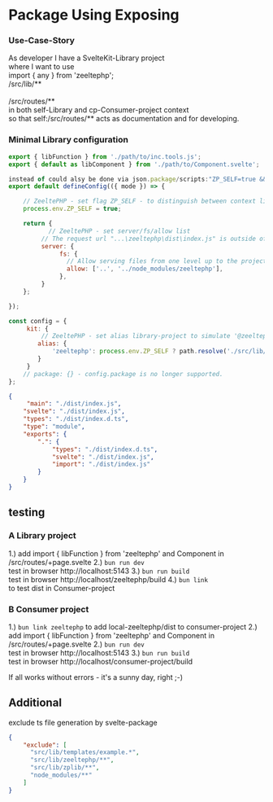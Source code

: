 # Package Using Exposing 

### Use-Case-Story
As developer I have a SvelteKit-Library project 
<br>where I want to use 
<br>    import { any } from 'zeeltephp';
<br>    /src/lib/**     
<br>    /src/routes/** 
<br>in both self-Library and cp-Consumer-project context
<br>so that self:/src/routes/** acts as documentation and for developing.


### Minimal Library configuration 

``` $lib/index.js
export { libFunction } from './path/to/inc.tools.js';
export { default as libComponent } from './path/to/Component.svelte';
```

``` vite.config.js
instead of could alsy be done via json.package/scripts:"ZP_SELF=true && bun run build"
export default defineConfig(({ mode }) => {

	// ZeeltePHP - set flag ZP_SELF - to distinguish between context lib(src) or consumer-project(dist)
	process.env.ZP_SELF = true;

	return {
           // ZeeltePHP - set server/fs/allow list
		 // The request url "...\zeeltephp\dist\index.js" is outside of Vite serving allow list.
		 server: {
			  fs: {
			    // Allow serving files from one level up to the project root
			    allow: ['..', '../node_modules/zeeltephp'],
			  },
		 }
	};

});
```

``` svelte.config.js
const config = { 
     kit: { 
	     // ZeeltePHP - set alias library-project to simulate '@zeeltephp'
		alias: {
			'zeeltephp': process.env.ZP_SELF ? path.resolve('./src/lib/index.js') : ''
		}
     }
	// package: {} - config.package is no longer supported.
};
```

``` package.json
{
     "main": "./dist/index.js",
	"svelte": "./dist/index.js",
	"types": "./dist/index.d.ts",
	"type": "module",
	"exports": {
		".": {
			"types": "./dist/index.d.ts",
			"svelte": "./dist/index.js",
     		"import": "./dist/index.js"
		}
	}
}
```


## testing
### A   Library project
1.) add import { libFunction } from 'zeeltephp' and Component in /src/routes/+page.svelte 
2.) `bun run dev`
     <br>test in browser http://localhost:5143
3.) `bun run build`
     <br>test in browser http://localhost/zeeltephp/build
4.) `bun link`
     <br>to test dist in Consumer-project

### B  Consumer project 
1.) `bun link zeeltephp` to add local-zeeltephp/dist to consumer-project
2.) add import { libFunction } from 'zeeltephp' and Component in /src/routes/+page.svelte 
2.) `bun run dev `
     <br>test in browser http://localhost:5143
3.) `bun run build`
     <br>test in browser http://localhost/consumer-project/build

<p>If all works without errors - it's a sunny day, right ;-)</p>



## Additional
exclude ts file generation by svelte-package
```jsconfig.json
{	
	"exclude": [
	  "src/lib/templates/example.*",
	  "src/lib/zeeltephp/**",
	  "src/lib/zplib/**",
	  "node_modules/**"
	]
}
```